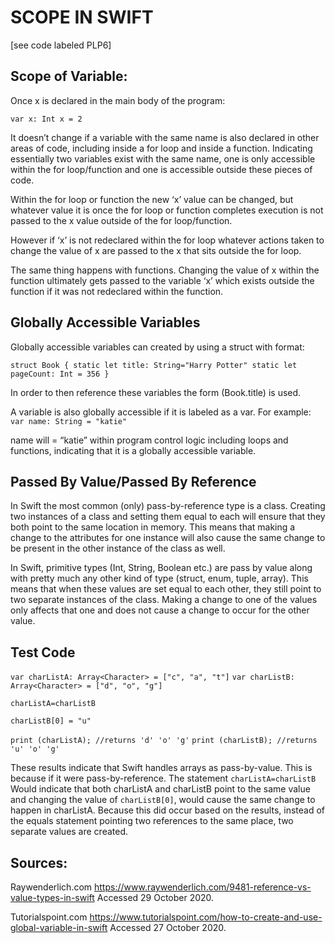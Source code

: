 # **SCOPE IN SWIFT** 

[see code labeled PLP6] 

## Scope of Variable:

Once x is declared in the main body of the program:
 
`var x: Int
x = 2`

It doesn’t change if a variable with the same name is also declared in other areas of code, including inside a for loop and inside a function. Indicating essentially two variables exist with the same name, one is only accessible within the for loop/function and one is accessible outside these pieces of code. 

Within the for loop or function the new ‘x’ value can be changed, but whatever value it is once the for loop or function completes execution is not passed to the x value outside of the for loop/function. 

However if ‘x’ is not redeclared within the for loop whatever actions taken to change the value of x are passed to the x that sits outside the for loop. 

The same thing happens with functions. Changing the value of x within the function ultimately gets passed to the variable ‘x’ which exists outside the function if it was not redeclared within the function. 


## Globally Accessible Variables

Globally accessible variables can created by using a struct with format: 

`struct Book {
   static let title: String="Harry Potter"
   static let pageCount: Int = 356
}`

In order to then reference these variables the form (Book.title) is used. 

A variable is also globally accessible if it is labeled as a var. For example:  
`var name: String = "katie"`

name will = “katie” within program control logic including loops and functions, indicating that it is a globally accessible variable. 
 
## Passed By Value/Passed By Reference

In Swift the most common (only) pass-by-reference type is a class. Creating two instances of a class and setting them equal to each will ensure that they both point to the same location in memory. This means that making a change to the attributes for one instance will also cause the same change to be present in the other instance of the class as well. 

In Swift, primitive types (Int, String, Boolean etc.) are pass by value along with pretty much any other kind of type (struct, enum, tuple, array). This means that when these values are set equal to each other, they still point to two separate instances of the class. Making a change to one of the values only affects that one and does not cause a change to occur for the other value. 


## Test Code 

`var charListA: Array<Character> = ["c", "a", "t"]`
`var charListB: Array<Character> = ["d", "o", "g"]`

`charListA=charListB`

`charListB[0] = "u"`

`print (charListA); //returns 'd' 'o' 'g'`
`print (charListB); //returns 'u' 'o' 'g'`

These results indicate that Swift handles arrays as pass-by-value. This is because if it were pass-by-reference. The statement `charListA=charListB`
 Would indicate that both charListA and charListB point to the same value and changing the value of `charListB[0]`, would cause the same change to happen in charListA. Because this did occur based on the results, instead of the equals statement pointing two references to the same place, two separate values are created. 

## Sources:

Raywenderlich.com https://www.raywenderlich.com/9481-reference-vs-value-types-in-swift  Accessed 29 October 2020. 

Tutorialspoint.com https://www.tutorialspoint.com/how-to-create-and-use-global-variable-in-swift   Accessed 27 October 2020. 
